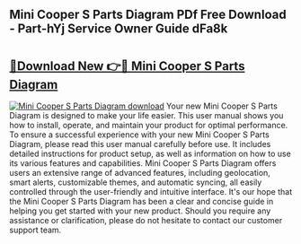 ## Mini Cooper S Parts Diagram PDf Free Download - Part-hYj Service Owner Guide dFa8k

# <h2><a href="http://dfriie.blite.top/?on=Mini+Cooper+S+Parts+Diagram">🔗Download New 👉🔴 Mini Cooper S Parts Diagram</a></h2>

[![Mini Cooper S Parts Diagram download](https://i.imgur.com/lujVjoI.png)](http://dfriie.blite.top/?on=Mini+Cooper+S+Parts+Diagram)
Your new Mini Cooper S Parts Diagram is designed to make your life easier. This user manual shows you how to install, operate, and maintain your product for optimal performance. To ensure a successful experience with your new Mini Cooper S Parts Diagram, please read this user manual carefully before use. It includes detailed instructions for product setup, as well as information on how to use its various features and capabilities. Mini Cooper S Parts Diagram offers users an extensive range of advanced features, including geolocation, smart alerts, customizable themes, and automatic syncing, all easily controlled through the user-friendly and intuitive interface. It's our hope that the Mini Cooper S Parts Diagram has been a clear and concise guide in helping you get started with your new product. Should you require any assistance or clarification, please do not hesitate to contact our customer support team.
